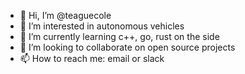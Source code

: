 - 👋 Hi, I’m @teaguecole
- 👀 I’m interested in autonomous vehicles
- 🌱 I’m currently learning c++, go, rust on the side
- 💞️ I’m looking to collaborate on open source projects
- 📫 How to reach me: email or slack

<!---
teaguecole/teaguecole is a ✨ special ✨ repository because its `README.md` (this file) appears on your GitHub profile.
You can click the Preview link to take a look at your changes.
--->
